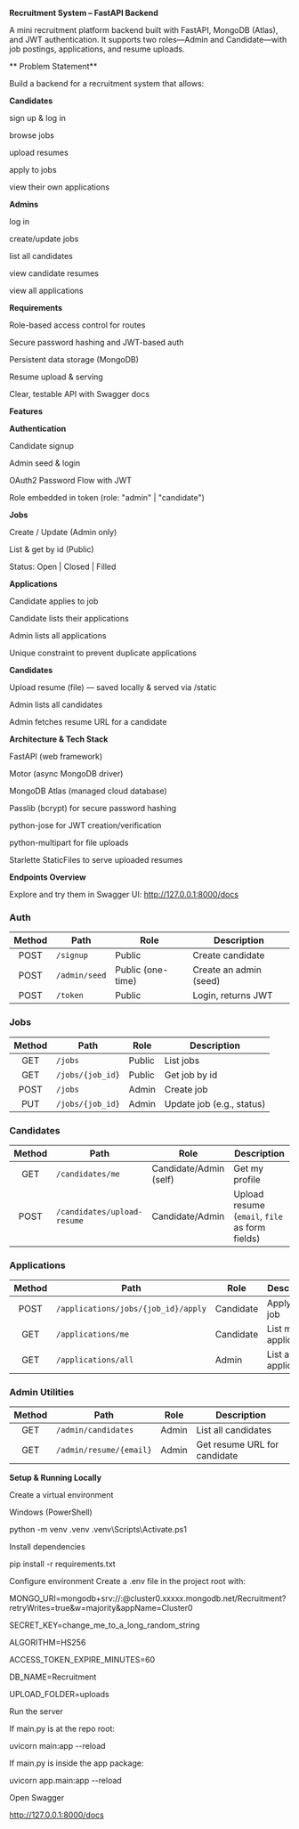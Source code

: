 **Recruitment System – FastAPI Backend**

A mini recruitment platform backend built with FastAPI, MongoDB (Atlas), and JWT authentication. It supports two roles—Admin and Candidate—with job postings, applications, and resume uploads.

** Problem Statement**

Build a backend for a recruitment system that allows:

**Candidates**

sign up & log in

browse jobs

upload resumes

apply to jobs

view their own applications

**Admins**

log in

create/update jobs

list all candidates

view candidate resumes

view all applications

**Requirements**

Role-based access control for routes

Secure password hashing and JWT-based auth

Persistent data storage (MongoDB)

Resume upload & serving

Clear, testable API with Swagger docs

**Features**

**Authentication**

Candidate signup

Admin seed & login

OAuth2 Password Flow with JWT

Role embedded in token (role: "admin" | "candidate")

**Jobs**

Create / Update (Admin only)

List & get by id (Public)

Status: Open | Closed | Filled

**Applications**

Candidate applies to job

Candidate lists their applications

Admin lists all applications

Unique constraint to prevent duplicate applications

**Candidates**

Upload resume (file) — saved locally & served via /static

Admin lists all candidates

Admin fetches resume URL for a candidate

**Architecture & Tech Stack**

FastAPI (web framework)

Motor (async MongoDB driver)

MongoDB Atlas (managed cloud database)

Passlib (bcrypt) for secure password hashing

python-jose for JWT creation/verification

python-multipart for file uploads

Starlette StaticFiles to serve uploaded resumes

**Endpoints Overview**

Explore and try them in Swagger UI: http://127.0.0.1:8000/docs

### Auth
| Method | Path          | Role              | Description            |
|:-----: | ------------- | ----------------- | ---------------------- |
| POST   | `/signup`     | Public            | Create candidate       |
| POST   | `/admin/seed` | Public (one-time) | Create an admin (seed) |
| POST   | `/token`      | Public            | Login, returns JWT     |

### Jobs
| Method | Path             | Role   | Description               |
|:-----: | ---------------- | ------ | ------------------------- |
| GET    | `/jobs`          | Public | List jobs                 |
| GET    | `/jobs/{job_id}` | Public | Get job by id             |
| POST   | `/jobs`          | Admin  | Create job                |
| PUT    | `/jobs/{job_id}` | Admin  | Update job (e.g., status) |

### Candidates
| Method | Path                        | Role                   | Description                                    |
|:-----: | --------------------------- | ---------------------- | ---------------------------------------------- |
| GET    | `/candidates/me`            | Candidate/Admin (self) | Get my profile                                 |
| POST   | `/candidates/upload-resume` | Candidate/Admin        | Upload resume (`email`, `file` as form fields) |

### Applications
| Method | Path                                | Role      | Description           |
|:-----: | ----------------------------------- | --------- | --------------------- |
| POST   | `/applications/jobs/{job_id}/apply` | Candidate | Apply to a job        |
| GET    | `/applications/me`                  | Candidate | List my applications  |
| GET    | `/applications/all`                 | Admin     | List all applications |

### Admin Utilities
| Method | Path                    | Role  | Description                  |
|:-----: | ----------------------- | ----- | ---------------------------- |
| GET    | `/admin/candidates`     | Admin | List all candidates          |
| GET    | `/admin/resume/{email}` | Admin | Get resume URL for candidate |


**Setup & Running Locally**

Create a virtual environment

Windows (PowerShell)

python -m venv .venv
.venv\Scripts\Activate.ps1

Install dependencies

pip install -r requirements.txt

Configure environment
Create a .env file in the project root with:

MONGO_URI=mongodb+srv://<user>:<pass>@cluster0.xxxxx.mongodb.net/Recruitment?retryWrites=true&w=majority&appName=Cluster0

SECRET_KEY=change_me_to_a_long_random_string

ALGORITHM=HS256

ACCESS_TOKEN_EXPIRE_MINUTES=60

DB_NAME=Recruitment

UPLOAD_FOLDER=uploads

Run the server

If main.py is at the repo root:

uvicorn main:app --reload

If main.py is inside the app package:

uvicorn app.main:app --reload


Open Swagger

http://127.0.0.1:8000/docs
